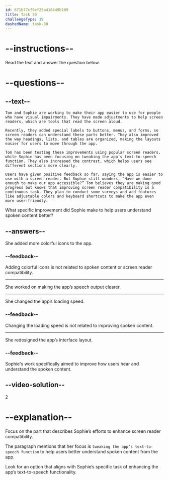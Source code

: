 ```yaml
---
id: 671b77cf9ef25a416449b109
title: Task 30
challengeType: 19
dashedName: task-30
---
```


<!-- READING -->

# --instructions--

Read the text and answer the question below.

# --questions--

## --text--

`Tom and Sophie are working to make their app easier to use for people who have visual impairments. They have made adjustments to help screen readers, which are tools that read the screen aloud.`

`Recently, they added special labels to buttons, menus, and forms, so screen readers can understand these parts better. They also improved the way headings, lists, and tables are organized, making the layouts easier for users to move through the app.`

`Tom has been testing these improvements using popular screen readers, while Sophie has been focusing on tweaking the app’s text-to-speech function. They also increased the contrast, which helps users see different sections more clearly.`

`Users have given positive feedback so far, saying the app is easier to use with a screen reader. But Sophie still wonders, “Have we done enough to make our app accessible?” Tom believes they are making good progress but knows that improving screen reader compatibility is a continuous task. They plan to conduct some surveys and add features like adjustable colors and keyboard shortcuts to make the app even more user-friendly.`

What specific improvement did Sophie make to help users understand spoken content better?

## --answers--

She added more colorful icons to the app.

### --feedback--

Adding colorful icons is not related to spoken content or screen reader compatibility.

---

She worked on making the app’s speech output clearer.

---

She changed the app’s loading speed.

### --feedback--

Changing the loading speed is not related to improving spoken content.

---

She redesigned the app’s interface layout.

### --feedback--

Sophie's work specifically aimed to improve how users hear and understand the spoken content.

## --video-solution--

2

# --explanation--

Focus on the part that describes Sophie’s efforts to enhance screen reader compatibility.

The paragraph mentions that her focus is `tweaking the app’s text-to-speech function` to help users better understand spoken content from the app.

Look for an option that aligns with Sophie’s specific task of enhancing the app’s text-to-speech functionality.
